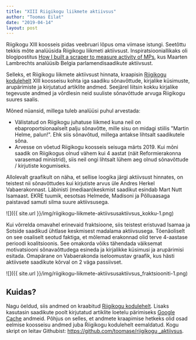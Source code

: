 ```yaml
---
title: "XIII Riigikogu liikmete aktiivsus"
author: "Toomas Eilat"
date: "2019-04-14"
layout: post
---
```










Riigikogu XIII koosseis pidas veebruari lõpus oma viimase istungi. Seetõttu tekkis mõte analüüsida Riigikogu liikmeti aktiivsust. Inspiratsiooniallikaks oli blogipostitus [How I built a scraper to measure activity of MPs](http://www.maartenlambrechts.com/2016/10/03/how-i-built-a-scraper-to-measure-activity-of-mps.html?utm_content=bufferc8a3e&utm_medium=social&utm_source=twitter.com&utm_campaign=buffer), kus Maarten Lambrechts analüüsib Belgia parlamendisaadikute aktiivsust.

Selleks, et Riigikogu liikmete aktiivsust hinnata, kraapisin [Riigikogu kodulehelt](http://riigikogu.ee) XIII koosseisu kohta iga saadiku sõnavõttude, kirjalike küsimuste, arupärimiste ja kirjutatud artiklite andmed. Seejärel liitsin kokku kirjalike tegevuste andmed ja võrdlesin neid suuliste sõnavõttude arvuga Riigikogu suures saalis. 

Mõned nüansid, millega tuleb analüüsi puhul arvestada:
  * Välistatud on Riigikogu juhatuse liikmed kuna neil on ebaproportsionaalselt palju sõnavõtte, mille sisu on midagi stiilis "Martin Helme, palun!". Ehk siis sõnavõtud, millega antakse lihtsalt saadikutele sõna.
  * Arvesse on võetud Riigikogu koosseis seisuga märts 2019. Kui mõni saadik on Riigikogus olnud vähem kui 4 aastat (näit Reformierakonna varasemad ministrid), siis neil ongi lihtsalt lühem aeg olnud sõnavõttude / kirjutiste kogumiseks.

Allolevalt graafikult on näha, et sellise loogika järgi aktiivsust hinnates, on teistest nii sõnavõttudes kui kirjutiste arvus üle Andres Herkel Vabaerakonnast. Läbinisti (mediaan)keskmist saadikut esindab Mart Nutt Isamaast. EKRE tuumik, eesotsas Helmede, Madisoni ja Põlluaasaga paistavad samuti silma suure aktiivsusega.

![]({{ site.url }}/img/riigikogu-liikmete-aktiivsusaktiivsus_kokku-1.png)

Kui võrrelda omavahel erinevaid fraktsioone, siis teistest eristuvad Isamaa ja Sotside saadikud ühtlase keskmisest madalama aktiivsusega. Tõenäoliselt on see osaliselt seotud faktiga, et mõlemad erakonnad olid terve 4-aastase perioodi koalitsioonis. See omakorda võiks tähendada väiksemat motivatsiooni sõnavaõttudega esineda ja kirjalikke küsimusi ja arupärimisi esitada. Omapärane on Vabaerakonda iseloomustav graafik, kus hästi aktiivsete saadikute kõrval on 2 väga passiivset.

![]({{ site.url }}/img/riigikogu-liikmete-aktiivsusaktiivsus_fraktsiooniti-1.png)

## Kuidas?
Nagu öeldud, siis andmed on kraabitud [Riigikogu kodulehelt](http://riigikogu.ee). Lisaks kasutasin saadikute poolt kirjutatud artiklite loetelu pärimiseks [Google Cache](https://support.google.com/websearch/answer/1687222?hl=en) andmeid. Põhjus on selles, et andmete kraapimise hetkeks olid osad eelmise koosseisu andmed juba Riigikogu kodulehelt eemaldatud.
Kogu skript on leitav Githubist: [https://github.com/toomase/riigikogu _aktiivsus](https://github.com/toomase/riigikogu_aktiivsus).
